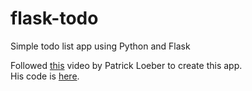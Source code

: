 # flask-todo
Simple todo list app using Python and Flask

Followed [this](https://www.youtube.com/watch?v=yKHJsLUENl0&t=1530s) video by Patrick Loeber to create this app.  
His code is [here](https://github.com/python-engineer/flask-todo).